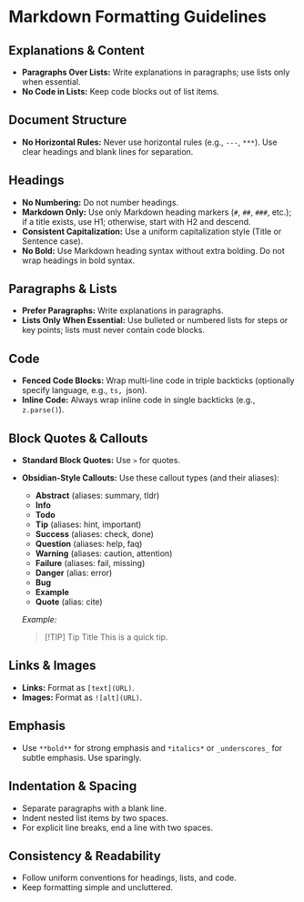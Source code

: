 # Markdown Formatting Guidelines

## Explanations & Content

- **Paragraphs Over Lists:** Write explanations in paragraphs; use lists only when essential.
- **No Code in Lists:** Keep code blocks out of list items.

## Document Structure

- **No Horizontal Rules:** Never use horizontal rules (e.g., `---`, `***`). Use clear headings and blank lines for separation.

## Headings

- **No Numbering:** Do not number headings.
- **Markdown Only:** Use only Markdown heading markers (`#`, `##`, `###`, etc.); if a title exists, use H1; otherwise, start with H2 and descend.
- **Consistent Capitalization:** Use a uniform capitalization style (Title or Sentence case).
- **No Bold:** Use Markdown heading syntax without extra bolding. Do not wrap headings in bold syntax.

## Paragraphs & Lists

- **Prefer Paragraphs:** Write explanations in paragraphs.
- **Lists Only When Essential:** Use bulleted or numbered lists for steps or key points; lists must never contain code blocks.

## Code

- **Fenced Code Blocks:** Wrap multi-line code in triple backticks (optionally specify language, e.g., `ts, `json).
- **Inline Code:** Always wrap inline code in single backticks (e.g., `z.parse()`).

## Block Quotes & Callouts

- **Standard Block Quotes:** Use `>` for quotes.
- **Obsidian-Style Callouts:** Use these callout types (and their aliases):

  - **Abstract** (aliases: summary, tldr)
  - **Info**
  - **Todo**
  - **Tip** (aliases: hint, important)
  - **Success** (aliases: check, done)
  - **Question** (aliases: help, faq)
  - **Warning** (aliases: caution, attention)
  - **Failure** (aliases: fail, missing)
  - **Danger** (alias: error)
  - **Bug**
  - **Example**
  - **Quote** (alias: cite)

  _Example:_

  > [!TIP] Tip Title
  > This is a quick tip.

## Links & Images

- **Links:** Format as `[text](URL)`.
- **Images:** Format as `![alt](URL)`.

## Emphasis

- Use `**bold**` for strong emphasis and `*italics*` or `_underscores_` for subtle emphasis. Use sparingly.

## Indentation & Spacing

- Separate paragraphs with a blank line.
- Indent nested list items by two spaces.
- For explicit line breaks, end a line with two spaces.

## Consistency & Readability

- Follow uniform conventions for headings, lists, and code.
- Keep formatting simple and uncluttered.
